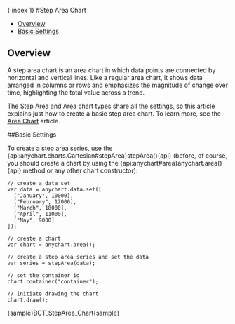{:index 1}
#Step Area Chart

* [Overview](#overview)
* [Basic Settings](#basic_settings)

## Overview

A step area chart is an area chart in which data points are connected by horizontal and vertical lines. Like a regular area chart, it shows data arranged in columns or rows and emphasizes the magnitude of change over time, highlighting the total value across a trend.

The Step Area and Area chart types share all the settings, so this article explains just how to create a basic step area chart. To learn more, see the [Area Chart](Area_Chart) article.

##Basic Settings

To create a step area series, use the {api:anychart.charts.Cartesian#stepArea}stepArea(){api} (before, of course, you should create a chart by using the {api:anychart#area}anychart.area(){api} method or any other chart constructor):

```
// create a data set
var data = anychart.data.set([
  ["January", 10000],
  ["February", 12000],
  ["March", 18000],
  ["April", 11000],
  ["May", 9000]
]);

// create a chart
var chart = anychart.area();

// create a step area series and set the data
var series = stepArea(data);

// set the container id
chart.container("container");

// initiate drawing the chart
chart.draw();
```

{sample}BCT\_StepArea\_Chart{sample}